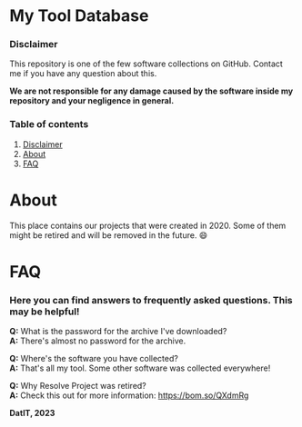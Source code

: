 # My Tool Database
### Disclaimer
This repository is one of the few software collections on GitHub. Contact me if you have any question about this.

**We are not responsible for any damage caused by the software inside my repository and your negligence in general.**

### Table of contents
1. [Disclaimer](#disclaimer)
2. [About](#about)
3. [FAQ](#faq)

# About
This place contains our projects that were created in 2020. Some of them might be retired and will be removed in the future. :smile:


# FAQ
### Here you can find answers to frequently asked questions. This may be helpful!
**Q:** What is the password for the archive I've downloaded?  
**A:** There's almost no password for the archive.

**Q:** Where's the software you have collected?   
**A:** That's all my tool. Some other software was collected everywhere!

**Q:** Why Resolve Project was retired?  
**A:** Check this out for more information: https://bom.so/QXdmRg

**DatIT, 2023**
